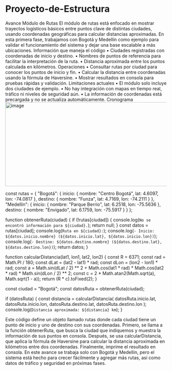 # Proyecto-de-Estructura
Avance Módulo de Rutas
El módulo de rutas está enfocado en mostrar trayectos logísticos básicos entre puntos clave de distintas ciudades, usando coordenadas geográficas para calcular distancias aproximadas. En esta primera fase, trabajamos con Bogotá y Medellín como ejemplo para validar el funcionamiento del sistema y dejar una base escalable a más ubicaciones.
Información que maneja el código
•	Ciudades registradas con coordenadas de inicio y destino.
•	Nombres de puntos de referencia para facilitar la interpretación de la ruta.
•	Distancia aproximada entre los puntos calculada en kilómetros.
Operaciones
•	Consultar rutas por ciudad para conocer los puntos de inicio y fin.
•	Calcular la distancia entre coordenadas usando la fórmula de Haversine.
•	Mostrar resultados en consola para pruebas rápidas y validación.
Limitaciones actuales
•	El módulo solo incluye dos ciudades de ejemplo.
•	No hay integración con mapas en tiempo real, tráfico ni niveles de seguridad aún.
•	La información de coordenadas está precargada y no se actualiza automáticamente.
Cronograma
<img width="675" height="262" alt="image" src="https://github.com/user-attachments/assets/aae994bd-379d-40d7-bd8a-ad2fecfd87e4" />



const rutas = {
  "Bogotá": {
    inicio: { nombre: "Centro Bogotá", lat: 4.6097, lon: -74.0817 },
    destino: { nombre: "Funza", lat: 4.7169, lon: -74.2111 }
  },
  "Medellín": {
    inicio: { nombre: "Parque Berrío", lat: 6.2518, lon: -75.5636 },
    destino: { nombre: "Envigado", lat: 6.1759, lon: -75.5917 }
  }
};

function obtenerRuta(ciudad) {
  if (!rutas[ciudad]) {
    console.log(`No se encontró información para ${ciudad}.`);
    return null;
  }
  const datos = rutas[ciudad];
  console.log(`Ruta en ${ciudad}:`);
  console.log(`- Inicio: ${datos.inicio.nombre} (${datos.inicio.lat}, ${datos.inicio.lon})`);
  console.log(`- Destino: ${datos.destino.nombre} (${datos.destino.lat}, ${datos.destino.lon})`);
  return datos;
}

function calcularDistancia(lat1, lon1, lat2, lon2) {
  const R = 6371;
  const rad = Math.PI / 180;
  const dLat = (lat2 - lat1) * rad;
  const dLon = (lon2 - lon1) * rad;
  const a = Math.sin(dLat / 2) ** 2 +
            Math.cos(lat1 * rad) * Math.cos(lat2 * rad) *
            Math.sin(dLon / 2) ** 2;
  const c = 2 * Math.atan2(Math.sqrt(a), Math.sqrt(1 - a));
  return (R * c).toFixed(2);
}

const ciudad = "Bogotá";
const datosRuta = obtenerRuta(ciudad);

if (datosRuta) {
  const distancia = calcularDistancia(
    datosRuta.inicio.lat, datosRuta.inicio.lon,
    datosRuta.destino.lat, datosRuta.destino.lon
  );
  console.log(`Distancia aproximada: ${distancia} km`);
}




Este código define un objeto llamado rutas donde cada ciudad tiene un punto de inicio y uno de destino con sus coordenadas. Primero, se llama a la función obtenerRuta, que busca la ciudad que indiquemos y muestra la información de sus puntos en consola. Después, se usa calcularDistancia, que aplica la fórmula de Haversine para calcular la distancia aproximada en kilómetros entre dos coordenadas. Finalmente, imprime el resultado en consola.
En este avance se trabaja solo con Bogotá y Medellín, pero el sistema está hecho para crecer fácilmente y agregar más rutas, así como datos de tráfico y seguridad en próximas fases.


